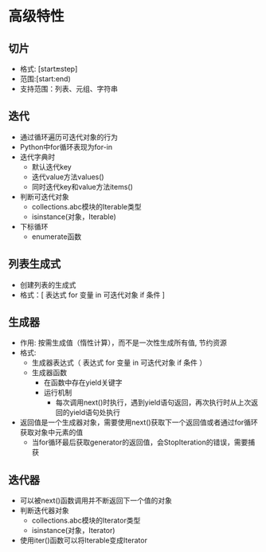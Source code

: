 # 高级特性

## 切片
- 格式: [start:end:step]
- 范围:[start:end)
- 支持范围：列表、元组、字符串

## 迭代
- 通过循环遍历可迭代对象的行为
- Python中for循环表现为for-in
- 迭代字典时
    - 默认迭代key
    - 迭代value方法values()
    - 同时迭代key和value方法items()
- 判断可迭代对象    
    - collections.abc模块的Iterable类型
    - isinstance(对象，Iterable)
- 下标循环
    - enumerate函数

## 列表生成式
- 创建列表的生成式
- 格式：[ 表达式 for 变量 in 可迭代对象 if 条件 ]

## 生成器
- 作用: 按需生成值（惰性计算），而不是一次性生成所有值, 节约资源
- 格式: 
    - 生成器表达式（ 表达式 for 变量 in 可迭代对象 if 条件 ）
    - 生成器函数
        - 在函数中存在yield关键字
        - 运行机制
            - 每次调用next()时执行，遇到yield语句返回，再次执行时从上次返回的yield语句处执行
- 返回值是一个生成器对象，需要使用next()获取下一个返回值或者通过for循环获取对象中元素的值
    - 当for循环最后获取generator的返回值，会StopIteration的错误，需要捕获


## 迭代器
- 可以被next()函数调用并不断返回下一个值的对象
- 判断迭代器对象    
    - collections.abc模块的Iterator类型
    - isinstance(对象，Iterator)
- 使用iter()函数可以将Iterable变成Iterator
